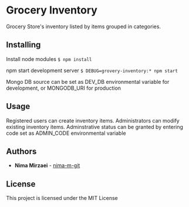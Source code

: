# Grocery Inventory

Grocery Store's inventory listed by items grouped in categories.

## Installing

Install node modules
`$ npm install`

npm start development server
`$ DEBUG=grovery-inventory:* npm start`

Mongo DB source can be set as DEV_DB environmental variable for development, or MONGODB_URI for production

## Usage

Registered users can create inventory items. Administrators can modify existing inventory items. Adminstrative status can be granted by entering code set as ADMIN_CODE environmental variable

## Authors

- **Nima Mirzaei** - [nima-m-git](https://github.com/nima-m-git)

## License

This project is licensed under the MIT License

